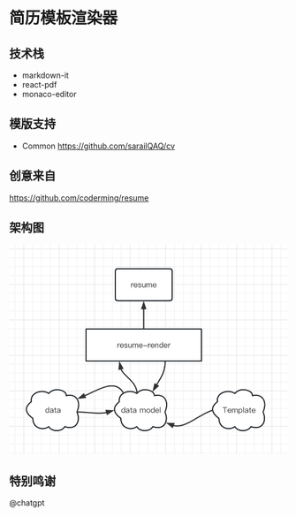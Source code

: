 # 简历模板渲染器

## 技术栈

- markdown-it
- react-pdf
- monaco-editor

## 模版支持

- Common https://github.com/sarailQAQ/cv

## 创意来自

https://github.com/coderming/resume

## 架构图

![](./public/Architecture.png)

## 特别鸣谢

@chatgpt
